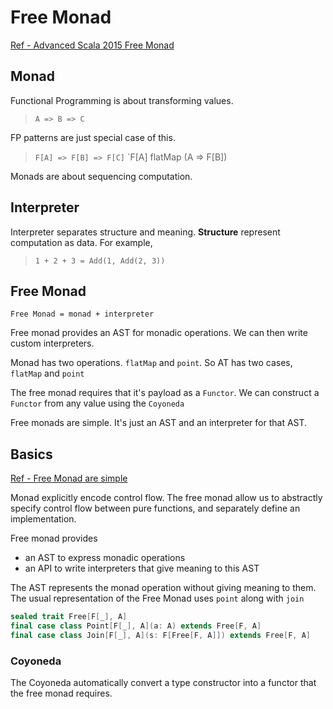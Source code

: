# Free Monad

[Ref - Advanced Scala 2015 Free Monad](http://noelwelsh.com/assets/downloads/advanced-scala-2015-free-monads.pdf)

## Monad 

Functional Programming is about transforming values. 

> `A => B => C`

FP patterns are just special case of this. 

> `F[A] => F[B] => F[C]`
> `F[A] flatMap (A => F[B])

Monads are about sequencing computation.

## Interpreter

Interpreter separates structure and meaning. **Structure** represent computation as data. For example,

> `1 + 2 + 3 = Add(1, Add(2, 3))`

## Free Monad

`Free Monad = monad + interpreter`

Free monad provides an AST for monadic operations. We can then write custom interpreters.
 
Monad has two operations. `flatMap` and `point`. So AT has two cases, `flatMap` and `point`

The free monad requires that it's payload as a `Functor`. We can construct a `Functor` from any value using the
`Coyoneda`

Free monads are simple. It's just an AST and an interpreter for that AST.

## Basics
 
[Ref - Free Monad are simple](http://underscore.io/blog/posts/2015/04/14/free-monads-are-simple.html)

Monad explicitly encode control flow. The free monad allow us to abstractly specify control flow between pure functions, and separately define an implementation.

Free monad provides

- an AST to express monadic operations
- an API to write interpreters that give meaning to this AST

The AST represents the monad operation without giving meaning to them. The usual representation of the Free Monad uses `point` along with `join`

```scala
sealed trait Free[F[_], A]
final case class Point[F[_], A](a: A) extends Free[F, A]
final case class Join[F[_], A](s: F[Free[F, A]]) extends Free[F, A]
```

### Coyoneda

The Coyoneda automatically convert a type constructor into a functor that the free monad requires.







